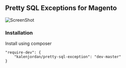 ## Pretty SQL Exceptions for Magento

![ScreenShot](http://oi41.tinypic.com/1sefet.jpg)

### Installation

Install using composer

    "require-dev": {
        "kalenjordan/pretty-sql-exception": "dev-master"
    }
